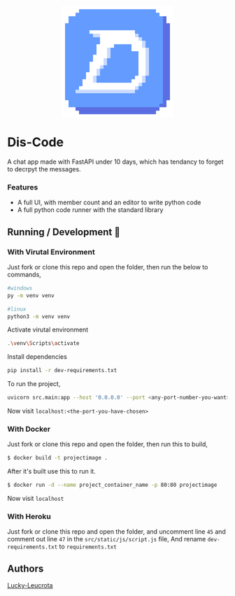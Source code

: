 <img src="src/static/images/logo-256.png" alt="Dis-Code" style="display: block; margin: 0 auto" />

# Dis-Code

A chat app made with FastAPI under 10 days, which has tendancy to forget to decrpyt the messages.

### Features

- A full UI, with member count and an editor to write python code
- A full python code runner with the standard library

## Running / Development 🤖

### With Virutal Environment

Just fork or clone this repo and open the folder, then run the below to commands,

```bash
#windows
py -m venv venv
```

```bash
#linux
python3 -m venv venv
```

Activate virutal environment

```bash
.\venv\Scripts\activate
```

Install dependencies

```bash
pip install -r dev-requirements.txt
```

To run the project,

```bash
uvicorn src.main:app --host '0.0.0.0' --port <any-port-number-you-want>
```

Now visit `localhost:<the-port-you-have-chosen>`

### With Docker

Just fork or clone this repo and open the folder,
then run this to build,

```bash
$ docker build -t projectimage .
```

After it's built use this to run it.

```bash
$ docker run -d --name project_container_name -p 80:80 projectimage
```

Now visit `localhost`

### With Heroku

Just fork or clone this repo and open the folder, and uncomment line `45` and comment out line `47` in the `src/static/js/script.js` file,
And rename `dev-requirements.txt` to `requirements.txt`

## Authors

[Lucky-Leucrota](https://github.com/lucky-leucrota)
